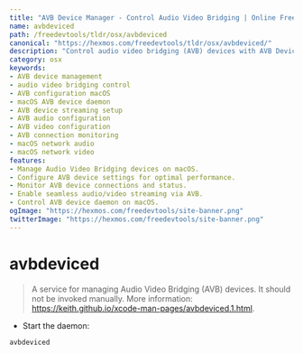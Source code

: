 ```yaml
---
title: "AVB Device Manager - Control Audio Video Bridging | Online Free DevTools by Hexmos"
name: avbdeviced
path: /freedevtools/tldr/osx/avbdeviced
canonical: "https://hexmos.com/freedevtools/tldr/osx/avbdeviced/"
description: "Control audio video bridging (AVB) devices with AVB Device Manager. Manage AVB device configuration and ensure seamless audio/video streaming on macOS. Free online tool, no registration required."
category: osx
keywords:
- AVB device management
- audio video bridging control
- AVB configuration macOS
- macOS AVB device daemon
- AVB device streaming setup
- AVB audio configuration
- AVB video configuration
- AVB connection monitoring
- macOS network audio
- macOS network video
features:
- Manage Audio Video Bridging devices on macOS.
- Configure AVB device settings for optimal performance.
- Monitor AVB device connections and status.
- Enable seamless audio/video streaming via AVB.
- Control AVB device daemon on macOS.
ogImage: "https://hexmos.com/freedevtools/site-banner.png"
twitterImage: "https://hexmos.com/freedevtools/site-banner.png"
---
```


# avbdeviced

> A service for managing Audio Video Bridging (AVB) devices.
> It should not be invoked manually.
> More information: <https://keith.github.io/xcode-man-pages/avbdeviced.1.html>.

- Start the daemon:

`avbdeviced`
